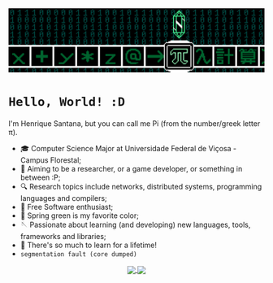 <img src="./banner.png" align="center">

# `Hello, World! :D`

I'm Henrique Santana, but you can call me Pi (from the number/greek letter π).

- 🎓 Computer Science Major at Universidade Federal de Viçosa - Campus Florestal;
- 🔭 Aiming to be a researcher, or a game developer, or something in between :P;
- 🔍 Research topics include networks, distributed systems, programming languages and compilers;
- 💾 Free Software enthusiast;
- 🐉 Spring green is my favorite color;
- 🪡 Passionate about learning (and developing) new languages, tools, frameworks and libraries;
- 🤯 There's so much to learn for a lifetime!
- `segmentation fault (core dumped)`

<div align="Center">
  <a href="https://github.com/piface314">
    <img align="Center" height="150em" src="https://github-readme-stats.vercel.app/api?username=piface314&count_private=true&show_icons=true&theme=vue-dark"/>
    <img align="Center" height="150em" src="https://github-readme-stats.vercel.app/api/top-langs/?username=piface314&hide=jupyter%20notebook&theme=vue-dark&layout=compact&langs_count=10">
  </a>
</div>
